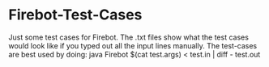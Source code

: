 # Firebot-Test-Cases
Just some test cases for Firebot.
The .txt files show what the test cases would look like if you typed out all the input lines manually.
The test-cases are best used by doing: java Firebot $(cat test.args) < test.in | diff - test.out
